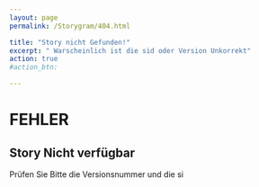 ```yaml
---
layout: page
permalink: /Storygram/404.html

title: "Story nicht Gefunden!"
excerpt: " Warscheinlich ist die sid oder Version Unkorrekt"
action: true
#action_btn:

---
```


# FEHLER
## Story Nicht verfügbar

Prüfen Sie Bitte die Versionsnummer und die si
